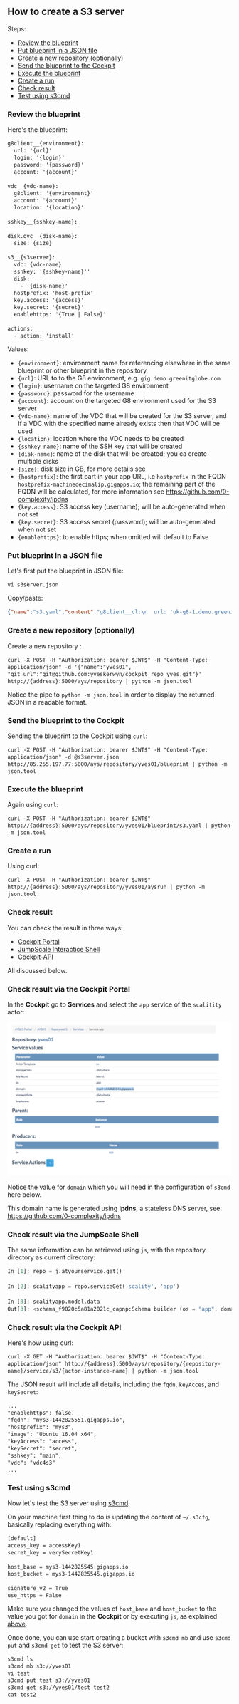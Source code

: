 ## How to create a S3 server

Steps:

- [Review the blueprint](#review-blueprint)
- [Put blueprint in a JSON file](#json-file)
- [Create a new repository (optionally)](#create-repository)
- [Send the blueprint to the Cockpit](#send-blueprint)
- [Execute the blueprint](#execute-blueprint)
- [Create a run](#create-run)
- [Check result](#check-result)
- [Test using s3cmd](#s3cmd-test)


<a id="review-blueprint"></a>
### Review the blueprint

Here's the blueprint:

```
g8client__{environment}:
  url: '{url}'
  login: '{login}'
  password: '{password}'
  account: '{account}'

vdc__{vdc-name}:
  g8client: '{environment}'
  account: '{account}'
  location: '{location}'

sshkey__{sshkey-name}:

disk.ovc__{disk-name}:
  size: {size}

s3__{s3server}:
  vdc: {vdc-name}
  sshkey: '{sshkey-name}''
  disk:
    - '{disk-name}'
  hostprefix: 'host-prefix'
  key.access: '{access}'
  key.secret: '{secret}'
  enablehttps: '{True | False}'

actions:
  - action: 'install'
```

Values:

- `{environment}`: environment name for referencing elsewhere in the same blueprint or other blueprint in the repository
- `{url}`: URL to to the G8 environment, e.g. `gig.demo.greenitglobe.com`
- `{login}`: username on the targeted G8 environment
- `{password}`: password for the username
- `{account}`: account on the targeted G8 environment used for the S3 server
- `{vdc-name}`: name of the VDC that will be created for the S3 server, and if a VDC with the specified name already exists then that VDC will be used
- `{location}`: location where the VDC needs to be created
- `{sshkey-name}`: name of the SSH key that will be created
- `{disk-name}`: name of the disk that will be created; you ca create multiple disks
- `{size}`: disk size in GB, for more details see
- `{hostprefix}`: the first part in your app URL, i.e `hostprefix` in the FQDN `hostprefix-machinedecimalip.gigapps.io`; the remaining part of the FQDN will be calculated, for more information see https://github.com/0-complexity/ipdns
- `{key.access}`: S3 access key (username); will be auto-generated when not set  
- `{key.secret}`: S3 access secret (password); will be auto-generated when not set
- `{enablehttps}`: to enable https; when omitted will default to False


<a id="json-file"></a>
### Put blueprint in a JSON file

Let's first put the blueprint in JSON file:

```
vi s3server.json
```

Copy/paste:

```json
{"name":"s3.yaml","content":"g8client__cl:\n  url: 'uk-g8-1.demo.greenitglobe.com'\n  login: 'cockpit'\n  password: 'cockpit12345'\n  account: 'Account of Yves'\n\nvdc__vdc4s3:\n  g8client: cl\n  account: 'Account of Yves'\n  location: 'uk-g8-1'\n\nsshkey__main:\n\ndisk.ovc__disk1:\n  size: 1000\n\ns3__s3server:\n  vdc: vdc4s3\n  sshkey: main\n  disk:\n    - 'disk1'\n  hostprefix: 'mys3'\n  key.access: 'access'\n  key.secret: 'secret'\n\nactions:\n  - action: 'install'"}
```

<a id="create-repository"></a>
### Create a new repository (optionally)

Create a new repository :

```
curl -X POST -H "Authorization: bearer $JWT$" -H "Content-Type: application/json" -d '{"name":"yves01", "git_url":"git@github.com:yveskerwyn/cockpit_repo_yves.git"}' http://{address}:5000/ays/repository | python -m json.tool
```

Notice the pipe to `python -m json.tool` in order to display the returned JSON in a readable format.

<a id="send-blueprint"></a>
### Send the blueprint to the Cockpit

Sending the blueprint to the Cockpit using `curl`:

```
curl -X POST -H "Authorization: bearer $JWT$" -H "Content-Type: application/json" -d @s3server.json http://85.255.197.77:5000/ays/repository/yves01/blueprint | python -m json.tool
```


<a id="execute-blueprint"></a>
### Execute the blueprint

Again using `curl`:

```
curl -X POST -H "Authorization: bearer $JWT$" http://{address}:5000/ays/repository/yves01/blueprint/s3.yaml | python -m json.tool
```

<a id="create-run"></a>
### Create a run

Using curl:

```
curl -X POST -H "Authorization: bearer $JWT$" http://{address}:5000/ays/repository/yves01/aysrun | python -m json.tool
```

<a id="check-result"></a>
### Check result

You can check the result in three ways:

- [Cockpit Portal](#cockpit-portal)
- [JumpScale Interactice Shell](#js-shell)
- [Cockpit-API](#cockpit-API)

All discussed below.


<a id="cockpit-portal"></a>
### Check result via the Cockpit Portal

In the **Cockpit** go to **Services** and select the `app` service of the `scalitity` actor:

![](domain.png)

Notice the value for `domain` which you will need in the configuration of `s3cmd` here below.

This domain name is generated using **ipdns**, a stateless DNS server, see: https://github.com/0-complexity/ipdns


<a id="js-shell"></a>
### Check result via the JumpScale Shell

The same information can be retrieved using `js`, with the repository directory as current directory:

```python
In [1]: repo = j.atyourservice.get()

In [2]: scalityapp = repo.serviceGet('scality', 'app')

In [3]: scalityapp.model.data
Out[3]: <schema_f9020c5a81a2021c_capnp:Schema builder (os = "app", domain = "mys3-1442825545.gigapps.io", storageData = "/data/data", storageMeta = "/data/meta", keyAccess = "access", keySecret = "secret")>
```


<a id="cockpit-api"></a>
### Check result via the Cockpit API

Here's how using curl:

```
curl -X GET -H "Authorization: bearer $JWT$" -H "Content-Type: application/json" http://{address}:5000/ays/repository/{repository-name}/service/s3/{actor-instance-name} | python -m json.tool
```

The JSON result will include all details, including the `fqdn`, `keyAcces`, and `keySecret`:

```
...
"enablehttps": false,
"fqdn": "mys3-1442825551.gigapps.io",
"hostprefix": "mys3",
"image": "Ubuntu 16.04 x64",
"keyAccess": "access",
"keySecret": "secret",
"sshkey": "main",
"vdc": "vdc4s3"
...
```

<a id="s3cmd-test"></a>
###  Test using s3cmd

Now let's test the S3 server using [s3cmd](http://s3tools.org/s3cmd-howto).

On your machine first thing to do is updating the content of `~/.s3cfg`, basically replacing everything with:

```
[default]
access_key = accessKey1
secret_key = verySecretKey1

host_base = mys3-1442825545.gigapps.io
host_bucket = mys3-1442825545.gigapps.io

signature_v2 = True
use_https = False
```

Make sure you changed the values of `host_base` and `host_bucket` to the value you got for `domain` in the **Cockpit** or by executing `js`, as explained [above](#check-result).

Once done, you can use start creating a bucket with `s3cmd mb` and use `s3cmd put` and `s3cmd get` to test the S3 server:

```
s3cmd ls
s3cmd mb s3://yves01
vi test
s3cmd put test s3://yves01
s3cmd get s3://yves01/test test2
cat test2
```
